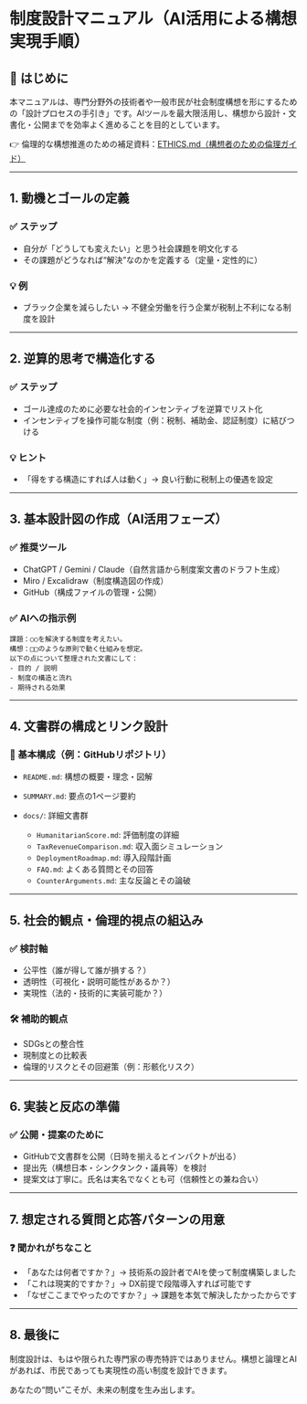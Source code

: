 # 制度設計マニュアル（AI活用による構想実現手順）

## 🎯 はじめに

本マニュアルは、専門分野外の技術者や一般市民が社会制度構想を形にするための「設計プロセスの手引き」です。AIツールを最大限活用し、構想から設計・文書化・公開までを効率よく進めることを目的としています。

👉 倫理的な構想推進のための補足資料：[ETHICS.md（構想者のための倫理ガイド）](./ETHICS.md)

---

## 1. 動機とゴールの定義

### ✅ ステップ

* 自分が「どうしても変えたい」と思う社会課題を明文化する
* その課題がどうなれば“解決”なのかを定義する（定量・定性的に）

### 💡 例

* ブラック企業を減らしたい → 不健全労働を行う企業が税制上不利になる制度を設計

---

## 2. 逆算的思考で構造化する

### ✅ ステップ

* ゴール達成のために必要な社会的インセンティブを逆算でリスト化
* インセンティブを操作可能な制度（例：税制、補助金、認証制度）に結びつける

### 💡 ヒント

* 「得をする構造にすれば人は動く」→ 良い行動に税制上の優遇を設定

---

## 3. 基本設計図の作成（AI活用フェーズ）

### ✅ 推奨ツール

* ChatGPT / Gemini / Claude（自然言語から制度案文書のドラフト生成）
* Miro / Excalidraw（制度構造図の作成）
* GitHub（構成ファイルの管理・公開）

### ✅ AIへの指示例

```
課題：○○を解決する制度を考えたい。
構想：□□のような原則で動く仕組みを想定。
以下の点について整理された文書にして：
- 目的 / 説明
- 制度の構造と流れ
- 期待される効果
```

---

## 4. 文書群の構成とリンク設計

### 📂 基本構成（例：GitHubリポジトリ）

* `README.md`: 構想の概要・理念・図解
* `SUMMARY.md`: 要点の1ページ要約
* `docs/`: 詳細文書群

  * `HumanitarianScore.md`: 評価制度の詳細
  * `TaxRevenueComparison.md`: 収入面シミュレーション
  * `DeploymentRoadmap.md`: 導入段階計画
  * `FAQ.md`: よくある質問とその回答
  * `CounterArguments.md`: 主な反論とその論破

---

## 5. 社会的観点・倫理的視点の組込み

### ✅ 検討軸

* 公平性（誰が得して誰が損する？）
* 透明性（可視化・説明可能性があるか？）
* 実現性（法的・技術的に実装可能か？）

### 🛠 補助的観点

* SDGsとの整合性
* 現制度との比較表
* 倫理的リスクとその回避策（例：形骸化リスク）

---

## 6. 実装と反応の準備

### ✅ 公開・提案のために

* GitHubで文書群を公開（日時を揃えるとインパクトが出る）
* 提出先（構想日本・シンクタンク・議員等）を検討
* 提案文は丁寧に。氏名は実名でなくとも可（信頼性との兼ね合い）

---

## 7. 想定される質問と応答パターンの用意

### ❓ 聞かれがちなこと

* 「あなたは何者ですか？」→ 技術系の設計者でAIを使って制度構築しました
* 「これは現実的ですか？」→ DX前提で段階導入すれば可能です
* 「なぜここまでやったのですか？」→ 課題を本気で解決したかったからです

---

## 8. 最後に

制度設計は、もはや限られた専門家の専売特許ではありません。構想と論理とAIがあれば、市民であっても実現性の高い制度を設計できます。

あなたの“問い”こそが、未来の制度を生み出します。
